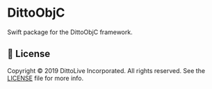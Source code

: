 # DittoObjC

Swift package for the DittoObjC framework.

## 📄 License

Copyright © 2019 DittoLive Incorporated. All rights reserved.
See the [LICENSE](LICENSE.md) file for more info.
